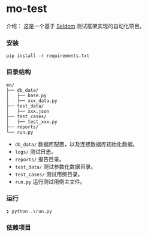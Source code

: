 # mo-test

介绍： 这是一个基于 [Seldom](https://github.com/SeldomQA/seldom) 测试框架实现的自动化项目。

### 安装

```shell
pip install -r requirements.txt
```

### 目录结构

```shell
mo/
├── db_data/
│   ├── base.py
│   ├── xxx_data.py
├── test_data/
│   ├── xxx.json
├── test_cases/
│   ├── test_xxx.py
├── reports/
└── run.py
```

* `db_data/` 数据库配置，以及连接数据库初始化数据。
* `logs/` 测试日志。
* `reports/` 报告目录。
* `test_data/` 测试参数化数据目录。
* `test_cases/` 测试用例目录。
* `run.py` 运行测试用例主文件。

### 运行

```shell
❯ python .\run.py

```

### 依赖项目


